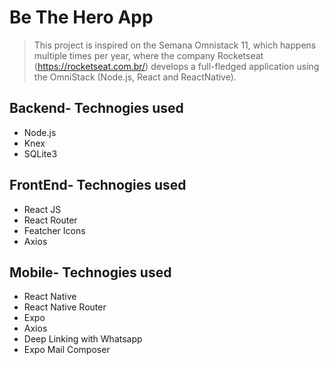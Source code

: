 # Be The Hero App

> This project is inspired on the Semana Omnistack 11, which happens multiple times per year, where the company Rocketseat (https://rocketseat.com.br/) develops a full-fledged application using the OmniStack (Node.js, React and ReactNative).

## Backend- Technogies used

- Node.js
- Knex
- SQLite3

## FrontEnd- Technogies used

- React JS
- React Router
- Featcher Icons
- Axios

## Mobile- Technogies used

- React Native
- React Native Router
- Expo
- Axios
- Deep Linking with Whatsapp
- Expo Mail Composer

